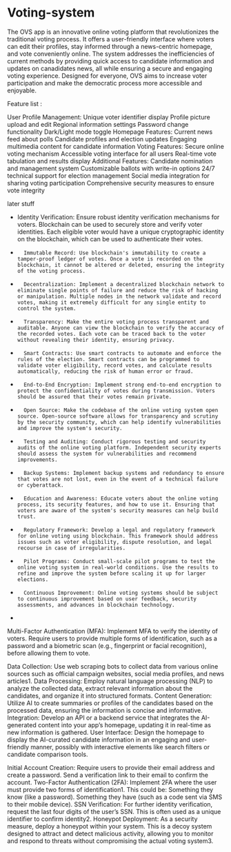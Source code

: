 # Voting-system

The OVS app is an innovative online voting platform that revolutionizes the traditional voting process. It offers a user-friendly interface where voters can edit their profiles, stay informed through a news-centric homepage, and vote conveniently online. The system addresses the inefficiencies of current methods by providing quick access to candidate information and updates on canadidates news, all while ensuring a secure and engaging voting experience. Designed for everyone, OVS aims to increase voter participation and make the democratic process more accessible and enjoyable.


Feature list :

User Profile Management:
Unique voter identifier display
Profile picture upload and edit
Regional information settings
Password change functionality
Dark/Light mode toggle
Homepage Features:
Current news feed about polls
Candidate profiles and election updates
Engaging multimedia content for candidate information
Voting Features:
Secure online voting mechanism
Accessible voting interface for all users
Real-time vote tabulation and results display
Additional Features:
Candidate nomination and management system
Customizable ballots with write-in options
24/7 technical support for election management
Social media integration for sharing voting participation
Comprehensive security measures to ensure vote integrity


later stuff 
* Identity Verification: Ensure robust identity verification mechanisms for voters. Blockchain can be used to securely store and verify voter identities. Each eligible voter would have a unique cryptographic identity on the blockchain, which can be used to authenticate their votes.
* 		Immutable Record: Use blockchain's immutability to create a tamper-proof ledger of votes. Once a vote is recorded on the blockchain, it cannot be altered or deleted, ensuring the integrity of the voting process.
* 		Decentralization: Implement a decentralized blockchain network to eliminate single points of failure and reduce the risk of hacking or manipulation. Multiple nodes in the network validate and record votes, making it extremely difficult for any single entity to control the system.
* 		Transparency: Make the entire voting process transparent and auditable. Anyone can view the blockchain to verify the accuracy of the recorded votes. Each vote can be traced back to the voter without revealing their identity, ensuring privacy.
* 		Smart Contracts: Use smart contracts to automate and enforce the rules of the election. Smart contracts can be programmed to validate voter eligibility, record votes, and calculate results automatically, reducing the risk of human error or fraud.
* 		End-to-End Encryption: Implement strong end-to-end encryption to protect the confidentiality of votes during transmission. Voters should be assured that their votes remain private.
* 		Open Source: Make the codebase of the online voting system open source. Open-source software allows for transparency and scrutiny by the security community, which can help identify vulnerabilities and improve the system's security.
* 		Testing and Auditing: Conduct rigorous testing and security audits of the online voting platform. Independent security experts should assess the system for vulnerabilities and recommend improvements.
* 		Backup Systems: Implement backup systems and redundancy to ensure that votes are not lost, even in the event of a technical failure or cyberattack.
* 		Education and Awareness: Educate voters about the online voting process, its security features, and how to use it. Ensuring that voters are aware of the system's security measures can help build trust.
* 		Regulatory Framework: Develop a legal and regulatory framework for online voting using blockchain. This framework should address issues such as voter eligibility, dispute resolution, and legal recourse in case of irregularities.
* 		Pilot Programs: Conduct small-scale pilot programs to test the online voting system in real-world conditions. Use the results to refine and improve the system before scaling it up for larger elections.
* 		Continuous Improvement: Online voting systems should be subject to continuous improvement based on user feedback, security assessments, and advances in blockchain technology.
* 



Multi-Factor Authentication (MFA): Implement MFA to verify the identity of voters. Require users to provide multiple forms of identification, such as a password and a biometric scan (e.g., fingerprint or facial recognition), before allowing them to vote.


Data Collection: Use web scraping bots to collect data from various online sources such as official campaign websites, social media profiles, and news articles1.
Data Processing: Employ natural language processing (NLP) to analyze the collected data, extract relevant information about the candidates, and organize it into structured formats.
Content Generation: Utilize AI to create summaries or profiles of the candidates based on the processed data, ensuring the information is concise and informative.
Integration: Develop an API or a backend service that integrates the AI-generated content into your app’s homepage, updating it in real-time as new information is gathered.
User Interface: Design the homepage to display the AI-curated candidate information in an engaging and user-friendly manner, possibly with interactive elements like search filters or candidate comparison tools.


Initial Account Creation: Require users to provide their email address and create a password. Send a verification link to their email to confirm the account.
Two-Factor Authentication (2FA): Implement 2FA where the user must provide two forms of identification1. This could be:
Something they know (like a password).
Something they have (such as a code sent via SMS to their mobile device).
SSN Verification: For further identity verification, request the last four digits of the user’s SSN. This is often used as a unique identifier to confirm identity2.
Honeypot Deployment: As a security measure, deploy a honeypot within your system. This is a decoy system designed to attract and detect malicious activity, allowing you to monitor and respond to threats without compromising the actual voting system3.
